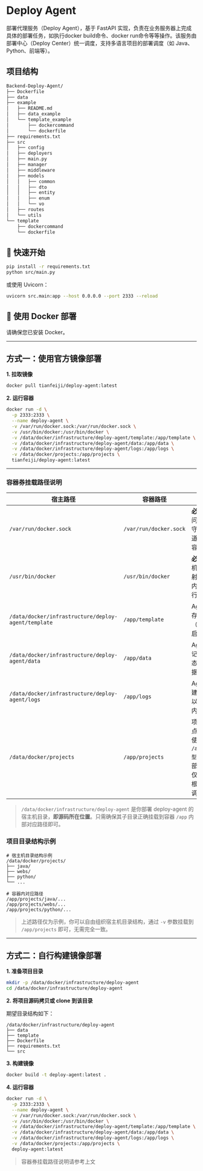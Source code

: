 # Deploy Agent

部署代理服务（Deploy Agent），基于 FastAPI 实现，负责在业务服务器上完成具体的部署任务，如执行docker build命令、docker run命令等等操作。该服务由部署中心（Deploy Center）统一调度，支持多语言项目的部署调度（如 Java、Python、前端等）。

## 项目结构
```bash
Backend-Deploy-Agent/
├── Dockerfile
├── data
├── example
│   ├── README.md
│   ├── data_example
│   └── template_example
│       ├── dockercommand
│       └── dockerfile
├── requirements.txt
├── src
│   ├── config
│   ├── deployers
│   ├── main.py
│   ├── manager
│   ├── middleware
│   ├── models
│   │   ├── common
│   │   ├── dto
│   │   ├── entity
│   │   ├── enum
│   │   └── vo
│   ├── routes
│   └── utils
└── template
    ├── dockercommand
    └── dockerfile
```

## 🚀 快速开始

```bash
pip install -r requirements.txt
python src/main.py
```

或使用 Uvicorn：

```bash
uvicorn src.main:app --host 0.0.0.0 --port 2333 --reload
```

## 🐳 使用 Docker 部署

请确保您已安装 Docker。

---

## 方式一：使用官方镜像部署

**1. 拉取镜像**
```bash
docker pull tianfeiji/deploy-agent:latest
```

**2. 运行容器**
```bash
docker run -d \
  -p 2333:2333 \
  --name deploy-agent \
  -v /var/run/docker.sock:/var/run/docker.sock \
  -v /usr/bin/docker:/usr/bin/docker \
  -v /data/docker/infrastructure/deploy-agent/template:/app/template \
  -v /data/docker/infrastructure/deploy-agent/data:/app/data \
  -v /data/docker/infrastructure/deploy-agent/logs:/app/logs \
  -v /data/docker/projects:/app/projects \
  tianfeiji/deploy-agent:latest
```

---

### 容器券挂载路径说明

| 宿主路径 | 容器路径 | 说明 |
|----------|-----------|------|
| `/var/run/docker.sock` | `/var/run/docker.sock` | **必须挂载**。容器访问宿主机 Docker 守护进程的关键通道，否则无法执行容器相关操作。 |
| `/usr/bin/docker` | `/usr/bin/docker` | **必须挂载**。将宿主机 Docker CLI 映射进容器，Agent 内部依赖该命令执行部署流程。 |
| `/data/docker/infrastructure/deploy-agent/template` | `/app/template` | Agent 模板目录，存放部署模版文件（如 Dockerfile、启动脚本等）。 |
| `/data/docker/infrastructure/deploy-agent/data` | `/app/data` | Agent 数据目录，记录部署配置、状态缓存、项目元数据等。 |
| `/data/docker/infrastructure/deploy-agent/logs` | `/app/logs` | Agent 日志目录，建议挂载到宿主机以便持久保存日志内容。 |
| `/data/docker/projects` | `/app/projects` | 项目部署路径挂载点。容器内部统一使用 `/app/projects/{类型}/{项目名}` 访问部署产物。该路径仅为示例，你可以根据实际情况进行调整。 |

> `/data/docker/infrastructure/deploy-agent` 是你部署 deploy-agent 的宿主机目录，**即源码所在位置**。只需确保其子目录正确挂载到容器 `/app` 内部对应路径即可。

### 项目目录结构示例

```
# 宿主机目录结构示例
/data/docker/projects/
├── java/
├── webs/
├── python/
└── ...
```

```
# 容器内对应路径
/app/projects/java/...
/app/projects/webs/...
/app/projects/python/...
```

> 上述路径仅为示例，你可以自由组织宿主机目录结构，通过 `-v` 参数挂载到 `/app/projects` 即可，无需完全一致。
 
---

## 方式二：自行构建镜像部署

**1. 准备项目目录**
```bash
mkdir -p /data/docker/infrastructure/deploy-agent
cd /data/docker/infrastructure/deploy-agent
```

**2. 将项目源码拷贝或 clone 到该目录**

期望目录结构如下：

```
/data/docker/infrastructure/deploy-agent
├── data
├── template
├── Dockerfile
├── requirements.txt
└── src
```

**3. 构建镜像**
```bash
docker build -t deploy-agent:latest .
```

**4. 运行容器**
```bash
docker run -d \
  -p 2333:2333 \
  --name deploy-agent \
  -v /var/run/docker.sock:/var/run/docker.sock \
  -v /usr/bin/docker:/usr/bin/docker \
  -v /data/docker/infrastructure/deploy-agent/template:/app/template \
  -v /data/docker/infrastructure/deploy-agent/data:/app/data \
  -v /data/docker/infrastructure/deploy-agent/logs:/app/logs \
  -v /data/docker/projects:/app/projects \
  deploy-agent:latest
```

> 容器券挂载路径说明请参考上文